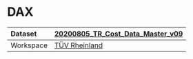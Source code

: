 



# DAX

|Dataset|[20200805_TR_Cost_Data_Master_v09](./../20200805_TR_Cost_Data_Master_v09.md)|
| :--- | :--- |
|Workspace|[TÜV Rheinland](../../Workspaces/TÜV-Rheinland.md)|
